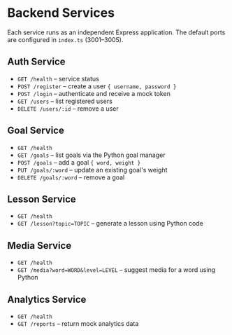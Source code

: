 # Backend Services

Each service runs as an independent Express application. The default ports
are configured in `index.ts` (3001–3005).

## Auth Service
- `GET /health` – service status
- `POST /register` – create a user `{ username, password }`
- `POST /login` – authenticate and receive a mock token
- `GET /users` – list registered users
- `DELETE /users/:id` – remove a user

## Goal Service
- `GET /health`
- `GET /goals` – list goals via the Python goal manager
- `POST /goals` – add a goal `{ word, weight }`
- `PUT /goals/:word` – update an existing goal's weight
- `DELETE /goals/:word` – remove a goal

## Lesson Service
- `GET /health`
- `GET /lesson?topic=TOPIC` – generate a lesson using Python code

## Media Service
- `GET /health`
- `GET /media?word=WORD&level=LEVEL` – suggest media for a word using Python

## Analytics Service
- `GET /health`
- `GET /reports` – return mock analytics data
